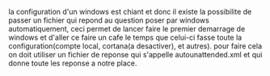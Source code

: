 la configuration d'un windows est chiant et donc il existe la possibilite de 
passer un fichier qui repond au question poser par windows automatiquement, 
ceci permet de lancer faire le premier demarrage de windows et d'aller ce faire un cafe
le temps que celui-ci fasse toute la configuration(compte local, cortana(a desactiver),
 et autres). pour faire cela on doit utiliser un fichier de reponse qui s'appelle
autounattended.xml et qui donne toute les reponse a notre place. 

